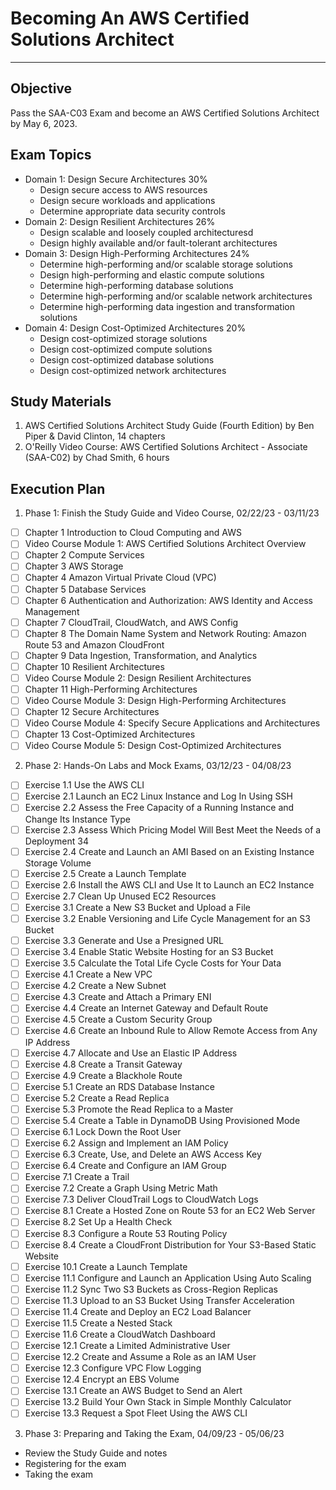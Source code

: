 # Becoming An AWS Certified Solutions Architect

---

## Objective

Pass the SAA-C03 Exam and become an AWS Certified Solutions Architect by May 6, 2023.

## Exam Topics

- Domain 1: Design Secure Architectures 30%
  * Design secure access to AWS resources
  * Design secure workloads and applications
  * Determine appropriate data security controls
- Domain 2: Design Resilient Architectures 26%
  * Design scalable and loosely coupled architecturesd
  * Design highly available and/or fault-­tolerant architectures
- Domain 3: Design High-­Performing Architectures 24%
  * Determine high-­performing and/or scalable storage solutions
  * Design high-­performing and elastic compute solutions
  * Determine high-­performing database solutions
  * Determine high-­performing and/or scalable network architectures
  * Determine high-­performing data ingestion and transformation solutions
- Domain 4: Design Cost-­Optimized Architectures 20%
  * Design cost-­optimized storage solutions
  * Design cost-­optimized compute solutions
  * Design cost-­optimized database solutions
  * Design cost-­optimized network architectures

## Study Materials

1. AWS Certified Solutions Architect Study Guide (Fourth Edition) by Ben Piper & David Clinton, 14 chapters
2. O'Reilly Video Course: AWS Certified Solutions Architect - Associate (SAA-C02) by Chad Smith, 6 hours

## Execution Plan

1. Phase 1: Finish the Study Guide and Video Course, 02/22/23 - 03/11/23

- [ ] Chapter 1  Introduction to Cloud Computing and AWS
- [ ] Video Course Module 1: AWS Certified Solutions Architect Overview
- [ ] Chapter 2  Compute Services
- [ ] Chapter 3  AWS Storage
- [ ] Chapter 4  Amazon Virtual Private Cloud (VPC)
- [ ] Chapter 5  Database Services
- [ ] Chapter 6  Authentication and Authorization: AWS Identity and Access Management
- [ ] Chapter 7  CloudTrail, CloudWatch, and AWS Config
- [ ] Chapter 8  The Domain Name System and Network Routing: Amazon Route 53 and Amazon CloudFront
- [ ] Chapter 9  Data Ingestion, Transformation, and Analytics
- [ ] Chapter 10 Resilient Architectures
- [ ] Video Course Module 2: Design Resilient Architectures
- [ ] Chapter 11 High-­Performing Architectures
- [ ] Video Course Module 3: Design High-Performing Architectures
- [ ] Chapter 12 Secure Architectures
- [ ] Video Course Module 4: Specify Secure Applications and Architectures
- [ ] Chapter 13 Cost-­Optimized Architectures
- [ ] Video Course Module 5: Design Cost-Optimized Architectures

2. Phase 2: Hands-On Labs and Mock Exams, 03/12/23 - 04/08/23

- [ ] Exercise 1.1   Use the AWS CLI
- [ ] Exercise 2.1   Launch an EC2 Linux Instance and Log In Using SSH
- [ ] Exercise 2.2   Assess the Free Capacity of a Running Instance and Change Its Instance Type
- [ ] Exercise 2.3   Assess Which Pricing Model Will Best Meet the Needs of a Deployment 34
- [ ] Exercise 2.4   Create and Launch an AMI Based on an Existing Instance Storage Volume
- [ ] Exercise 2.5   Create a Launch Template 
- [ ] Exercise 2.6   Install the AWS CLI and Use It to Launch an EC2 Instance
- [ ] Exercise 2.7   Clean Up Unused EC2 Resources
- [ ] Exercise 3.1   Create a New S3 Bucket and Upload a File 
- [ ] Exercise 3.2   Enable Versioning and Life Cycle Management for an S3 Bucket 
- [ ] Exercise 3.3   Generate and Use a Presigned URL
- [ ] Exercise 3.4   Enable Static Website Hosting for an S3 Bucket 
- [ ] Exercise 3.5   Calculate the Total Life Cycle Costs for Your Data 
- [ ] Exercise 4.1   Create a New VPC
- [ ] Exercise 4.2   Create a New Subnet
- [ ] Exercise 4.3   Create and Attach a Primary ENI
- [ ] Exercise 4.4   Create an Internet Gateway and Default Route
- [ ] Exercise 4.5   Create a Custom Security Group
- [ ] Exercise 4.6   Create an Inbound Rule to Allow Remote Access from Any IP Address 
- [ ] Exercise 4.7   Allocate and Use an Elastic IP Address
- [ ] Exercise 4.8   Create a Transit Gateway
- [ ] Exercise 4.9   Create a Blackhole Route
- [ ] Exercise 5.1   Create an RDS Database Instance
- [ ] Exercise 5.2   Create a Read Replica
- [ ] Exercise 5.3   Promote the Read Replica to a Master
- [ ] Exercise 5.4   Create a Table in DynamoDB Using Provisioned Mode
- [ ] Exercise 6.1   Lock Down the Root User
- [ ] Exercise 6.2   Assign and Implement an IAM Policy
- [ ] Exercise 6.3   Create, Use, and Delete an AWS Access Key
- [ ] Exercise 6.4   Create and Configure an IAM Group 
- [ ] Exercise 7.1   Create a Trail 
- [ ] Exercise 7.2   Create a Graph Using Metric Math
- [ ] Exercise 7.3   Deliver CloudTrail Logs to CloudWatch Logs
- [ ] Exercise 8.1   Create a Hosted Zone on Route 53 for an EC2 Web Server 
- [ ] Exercise 8.2   Set Up a Health Check 
- [ ] Exercise 8.3   Configure a Route 53 Routing Policy 
- [ ] Exercise 8.4   Create a CloudFront Distribution for Your S3-­Based Static Website
- [ ] Exercise 10.1  Create a Launch Template 
- [ ] Exercise 11.1  Configure and Launch an Application Using Auto Scaling
- [ ] Exercise 11.2  Sync Two S3 Buckets as Cross-­Region Replicas
- [ ] Exercise 11.3  Upload to an S3 Bucket Using Transfer Acceleration
- [ ] Exercise 11.4  Create and Deploy an EC2 Load Balancer 
- [ ] Exercise 11.5  Create a Nested Stack
- [ ] Exercise 11.6  Create a CloudWatch Dashboard
- [ ] Exercise 12.1  Create a Limited Administrative User
- [ ] Exercise 12.2  Create and Assume a Role as an IAM User 
- [ ] Exercise 12.3  Configure VPC Flow Logging
- [ ] Exercise 12.4  Encrypt an EBS Volume
- [ ] Exercise 13.1  Create an AWS Budget to Send an Alert
- [ ] Exercise 13.2  Build Your Own Stack in Simple Monthly Calculator
- [ ] Exercise 13.3  Request a Spot Fleet Using the AWS CLI

3. Phase 3: Preparing and Taking the Exam, 04/09/23 - 05/06/23

- Review the Study Guide and notes
- Registering for the exam
- Taking the exam

